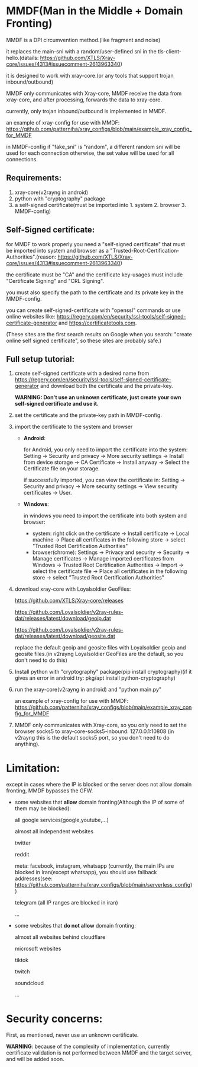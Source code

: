 # MMDF(Man in the Middle + Domain Fronting)
MMDF is a DPI circumvention method.(like fragment and noise)

it replaces the main-sni with a random/user-defined sni in the tls-client-hello.(datails: https://github.com/XTLS/Xray-core/issues/4313#issuecomment-2613963340)

it is designed to work with xray-core.(or any tools that support trojan inbound/outbound)

MMDF only communicates with Xray-core, MMDF receive the data from xray-core, and after processing, forwards the data to xray-core.

currently, only trojan inbound/outbound is implemented in MMDF.

an example of xray-config for use with MMDF: https://github.com/patterniha/xray_configs/blob/main/example_xray_config_for_MMDF

in MMDF-config if "fake_sni" is "random", a different random sni will be used for each connection
otherwise, the set value will be used for all connections.


## Requirements:
1. xray-core(v2rayng in android)
2. python with "cryptography" package
3. a self-signed certificate(must be imported into 1. system 2. browser 3. MMDF-config)

## Self-Signed certificate:
for MMDF to work properly you need a "self-signed certificate" that must be imported into system and browser as a "Trusted-Root-Certification-Authorities".(reason: https://github.com/XTLS/Xray-core/issues/4313#issuecomment-2613963340)

the certificate must be "CA" and the certificate key-usages must include "Certificate Signing" and "CRL Signing".

you must also specify the path to the certificate and its private key in the MMDF-config.

you can create self-signed-certificate with "openssl" commands or use online websites like: https://regery.com/en/security/ssl-tools/self-signed-certificate-generator and https://certificatetools.com.

(These sites are the first search results on Google when you search: "create online self signed certificate", so these sites are probably safe.)

## Full setup tutorial:
1. create self-signed certificate with a desired name from https://regery.com/en/security/ssl-tools/self-signed-certificate-generator and download both the certificate and the private-key.

   **WARNING: Don't use an unknown certificate, just create your own self-signed certificate and use it.**
2. set the certificate and the private-key path in MMDF-config.
3. import the certificate to the system and browser
   * **Android**:

     for Android, you only need to import the certificate into the system:
     Setting -> Security and privacy -> More security settings -> Install from device storage -> CA Certificate -> Install anyway -> Select the Certificate file on your storage.

     if successfully imported, you can view the certificate in: Setting -> Security and privacy -> More security settings -> View security certificates -> User.

    * **Windows**:
  
      in windows you need to import the certificate into both system and browser:
      * system:
        right click on the certificate -> Install certificate -> Local machine -> Place all certificates in the following store -> select "Trusted Root Certification Authorities"
      * browser(chrome):
        Settings -> Privacy and security -> Security -> Manage certificates -> Manage imported certificates from Windows -> Trusted Root Certification Authorities -> Import -> select the certificate file -> Place all certificates in the following store -> select "Trusted Root Certification Authorities"
        
4. download xray-core with Loyalsoldier GeoFiles:

   https://github.com/XTLS/Xray-core/releases

   https://github.com/Loyalsoldier/v2ray-rules-dat/releases/latest/download/geoip.dat

   https://github.com/Loyalsoldier/v2ray-rules-dat/releases/latest/download/geosite.dat

   replace the default geoip and geosite files with Loyalsoldier geoip and geosite files.(in v2rayng Loyalsoldier GeoFiles are the default, so you don't need to do this)

5. Install python with "cryptography" package(pip install cryptography)(if it gives an error in android try: pkg/apt install python-cryptography) 

6. run the xray-core(v2rayng in android) and "python main.py"

   an example of xray-config for use with MMDF: https://github.com/patterniha/xray_configs/blob/main/example_xray_config_for_MMDF

7. MMDF only communicates with Xray-core, so you only need to set the browser socks5 to xray-core-socks5-inbound: 127.0.0.1:10808 (in v2rayng this is the default socks5 port, so you don't need to do anything).

# Limitation:
except in cases where the IP is blocked or the server does not allow domain fronting, MMDF bypasses the GFW.

* some websites that **allow** domain fronting(Although the IP of some of them may be blocked):

  all google services(google,youtube,...)

  almost all independent websites

  twitter

  reddit

  meta: facebook, instagram, whatsapp (currently, the main IPs are blocked in Iran(except whatsapp), you should use fallback addresses(see: https://github.com/patterniha/xray_configs/blob/main/serverless_config))

  telegram (all IP ranges are blocked in iran)

  ...

* some websites that **do not allow** domain fronting:

  almost all websites behind cloudflare

  microsoft websites

  tiktok

  twitch

  soundcloud

  ...

# Security concerns:
First, as mentioned, never use an unknown certificate.

**WARNING**: because of the complexity of implementation, currently certificate validation is not performed between MMDF and the target server, and will be added soon.



